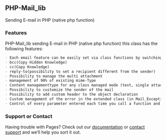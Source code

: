 ## PHP-Mail_lib
Sending E-mail in PHP (native php function)
### Features
PHP-Mail_lib sending E-mail in PHP (native php function) this class has the following features:
```markdown
- Each email feature can be easily set via class functions by switching to string or array functions
- bcc(Copy Hidden Knowledge) 
- cc(Copy Knowledge) 
- reply-to(possibility to set a recipient different from the sender) 
- Possibility to manage the multi attachment 
- management of 90% of existing mime-Type 
- Content managementtype for any class managed mode (text, single attachment, multi attachment)
- Possibility to customize the sender of the mail 
- Possibility to add custom header to the object declaration 
- Custom management of the error in the extended class (in Mail_Exception.php) 
- Control of every parameter entered each time you call a function and its error management through the boolean (if error) or return of the previously passed variable (if successful)
```
### Support or Contact

Having trouble with Pages? Check out our [documentation](https://help.github.com/categories/github-pages-basics/) or [contact support](https://github.com/contact) and we’ll help you sort it out.

